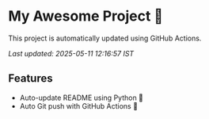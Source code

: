 # My Awesome Project 🚀

This project is automatically updated using GitHub Actions.

_Last updated: 2025-05-11 12:16:57 IST_

## Features
- Auto-update README using Python 🐍
- Auto Git push with GitHub Actions 🤖

